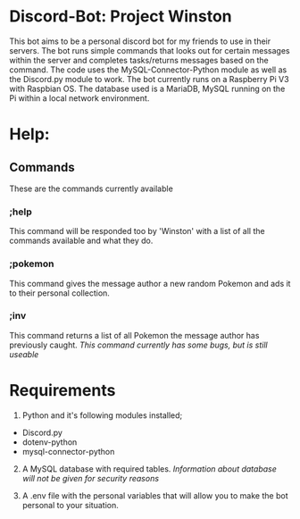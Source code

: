 # Discord-Bot: Project Winston
This bot aims to be a personal discord bot for my friends to use in their servers. 
The bot runs simple commands that looks out for certain messages within the server and completes tasks/returns messages based on the command.
The code uses the MySQL-Connector-Python module as well as the Discord.py module to work.
The bot currently runs on a Raspberry Pi V3 with Raspbian OS.
The database used is a MariaDB, MySQL running on the Pi within a local network environment.

# Help:
## Commands 
These are the commands currently available
### ;help
This command will be responded too by 'Winston' with a list of all the commands available and what they do.
### ;pokemon
This command gives the message author a new random Pokemon and ads it to their personal collection.
### ;inv
This command returns a list of all Pokemon the message author has previously caught.
*This command currently has some bugs, but is still useable*

# Requirements
1. Python and it's following modules installed;
* Discord.py
* dotenv-python
* mysql-connector-python

2. A MySQL database with required tables.
*Information about database will not be given for security reasons*

3. A .env file with the personal variables that will allow you to make the bot personal to your situation.
